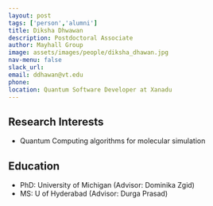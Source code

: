 ```yaml
---
layout: post 
tags: ['person','alumni']
title: Diksha Dhwawan 
description: Postdoctoral Associate
author: Mayhall Group 
image: assets/images/people/diksha_dhawan.jpg
nav-menu: false 
slack_url: 
email: ddhawan@vt.edu 
phone: 
location: Quantum Software Developer at Xanadu
---
```


## Research Interests
- Quantum Computing algorithms for molecular simulation

## Education
- PhD: University of Michigan (Advisor: Dominika Zgid)
- MS: U of Hyderabad (Advisor: Durga Prasad)
